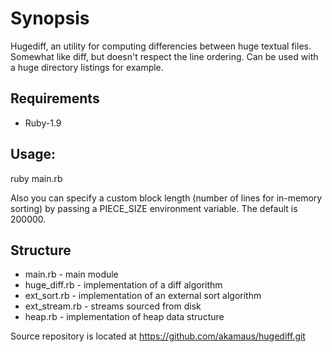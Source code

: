 # Synopsis
Hugediff, an utility for computing differencies between huge textual files.
Somewhat like diff, but doesn't respect the line ordering.
Can be used with a huge directory listings for example.

## Requirements
* Ruby-1.9

## Usage:
ruby main.rb <file1> <file2>

Also you can specify a custom block length (number of lines for in-memory sorting)
by passing a PIECE_SIZE environment variable. The default is 200000.

## Structure
* main.rb - main module
* huge_diff.rb - implementation of a diff algorithm
* ext_sort.rb - implementation of an external sort algorithm
* ext_stream.rb - streams sourced from disk
* heap.rb - implementation of heap data structure

Source repository is located at https://github.com/akamaus/hugediff.git
